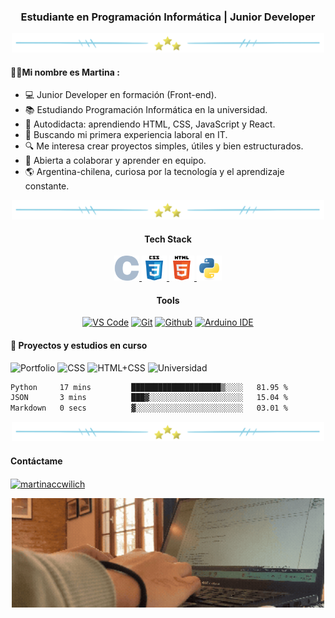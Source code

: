 
<!--<a href="#english_presentation">EN version</a> -->

<div align="center">


<h3>Estudiante en Programación Informática | Junior Developer</h3>

<p align="center">
  <img src="./assets/divisor.png" alt="divisor" width="500"/>
</p>


</div>

<!-- sobre mi -->
<div id="sobre-mi">
<h4>🙋‍♀️Mi nombre es Martina :</h4>
<ul>
    <li>💻 Junior Developer en formación (Front-end).  </li>
    <li> 📚 Estudiando Programación Informática en la universidad.</li>
    <li>🌱 Autodidacta: aprendiendo HTML, CSS, JavaScript y React.  </li>
    <li>🚀 Buscando mi primera experiencia laboral en IT. </li>
    <li>🔍 Me interesa crear proyectos simples, útiles y bien estructurados. </li>
    <li>🤝 Abierta a colaborar y aprender en equipo. </li>
    <li>🌎 Argentina-chilena, curiosa por la tecnología y el aprendizaje constante. </li>
</ul>

<p align="center">
  <img src="./assets/divisor.png" alt="divisor" width="500"/>
</p>

</div>

<!-- tech stack -->
<div id="tech-stack" align="center">

<h4>Tech Stack </h4>

<p> 
<a href="https://www.cprogramming.com/" target="_blank" rel="noreferrer"> <img src="https://raw.githubusercontent.com/devicons/devicon/master/icons/c/c-original.svg" alt="c" width="40" height="40"/> </a> 
<a href="https://www.w3schools.com/css/" target="_blank" rel="noreferrer"> <img src="https://raw.githubusercontent.com/devicons/devicon/master/icons/css3/css3-original-wordmark.svg" alt="css3" width="40" height="40"/> </a> 
<a href="https://www.w3.org/html/" target="_blank" rel="noreferrer"> <img src="https://raw.githubusercontent.com/devicons/devicon/master/icons/html5/html5-original-wordmark.svg" alt="html5" width="40" height="40"/> </a> 
<a href="https://www.python.org" target="_blank" rel="noreferrer"> <img src="https://raw.githubusercontent.com/devicons/devicon/master/icons/python/python-original.svg" alt="python" width="40" height="40"/> </a> 
</p>

<h4>Tools</h4>
<p>
<a href="https://code.visualstudio.com/" target="_blank" rel="nonreferrer"><img src="https://cdn.jsdelivr.net/gh/devicons/devicon@latest/icons/vscode/vscode-original.svg" alt="VS Code" witdth="40" height="40"></a>
<a href="https://git-scm.com/" target="_blank" rel="nonreferrer"><img src="https://cdn.jsdelivr.net/gh/devicons/devicon@latest/icons/git/git-original.svg" alt="Git" witdth="40" height="40"></a>
<a href="https://github.com/" target="_blank" rel="nonreferrer"><img src="https://cdn.jsdelivr.net/gh/devicons/devicon@latest/icons/github/github-original.svg" alt="Github" witdth="40" height="40"></a>
<a href="https://www.arduino.cc/" target="_blank" rel="nonreferrer"><img src="https://cdn.jsdelivr.net/gh/devicons/devicon@latest/icons/arduino/arduino-original-wordmark.svg" alt="Arduino IDE" witdth="40" height="40"></a>
</p>

</div>

<h4>🚀 Proyectos y estudios en curso</h4>

![Portfolio](https://img.shields.io/badge/Proyecto-Portfolio-blue?style=flat-square)
![CSS](https://img.shields.io/badge/Estudio-CSS-2965f1?logo=css3&logoColor=white)
![HTML+CSS](https://img.shields.io/badge/Practicando-HTML%20%2B%20CSS-e34f26?logo=html5&logoColor=white)
![Universidad](https://img.shields.io/badge/Cursando-Programación%20Informática-orange)


<!--START_SECTION:waka-->

```txt
Python     17 mins         ████████████████████▒░░░░   81.95 %
JSON       3 mins          ███▓░░░░░░░░░░░░░░░░░░░░░   15.04 %
Markdown   0 secs          ▓░░░░░░░░░░░░░░░░░░░░░░░░   03.01 %
```

<!--END_SECTION:waka-->



<div id="contact">
<p align="center">
  <img src="./assets/divisor.png" alt="divisor" width="500"/>
</p>

<h4>Contáctame</h4>
<p align="left">
<a href="https://linkedin.com/in/martinaccwilich" target="blank"><img align="center" src="https://raw.githubusercontent.com/rahuldkjain/github-profile-readme-generator/master/src/images/icons/Social/linked-in-alt.svg" alt="martinaccwilich" height="30" width="40" /></a>
</p>

<p align="center">
  <img src="./assets/GifCompu2-ezgif.com-crop.gif" alt="GIF animado" width="500" height="auto"/>
</p>

</div>







